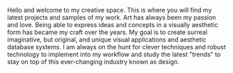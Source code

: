 Hello and welcome to my creative space. This is where you will find my latest projects and samples of my work. Art has always been my passion and love. Being able to express ideas and concepts in a visually aesthetic form has became my craft over the years. My goal is to create surreal imaginative, but original, and unique visual applications and aesthetic database systems. I am always on the hunt for clever techniques and robust technology to implement into my workflow and study the latest "trends" to stay on top of this ever-changing industry known as design.
